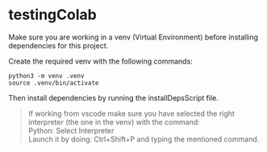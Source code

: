 # testingColab

Make sure you are working in a venv (Virtual Environment) before installing dependencies for this project.

Create the required venv with the following commands:
```
python3 -m venv .venv
source .venv/bin/activate
```

Then install dependencies by running the installDepsScript file.

> If working from vscode make sure you have selected the right interpreter (the one in the venv) with the command:\
Python: Select Interpreter\
Launch it by doing: Ctrl+Shift+P and typing the mentioned command.


